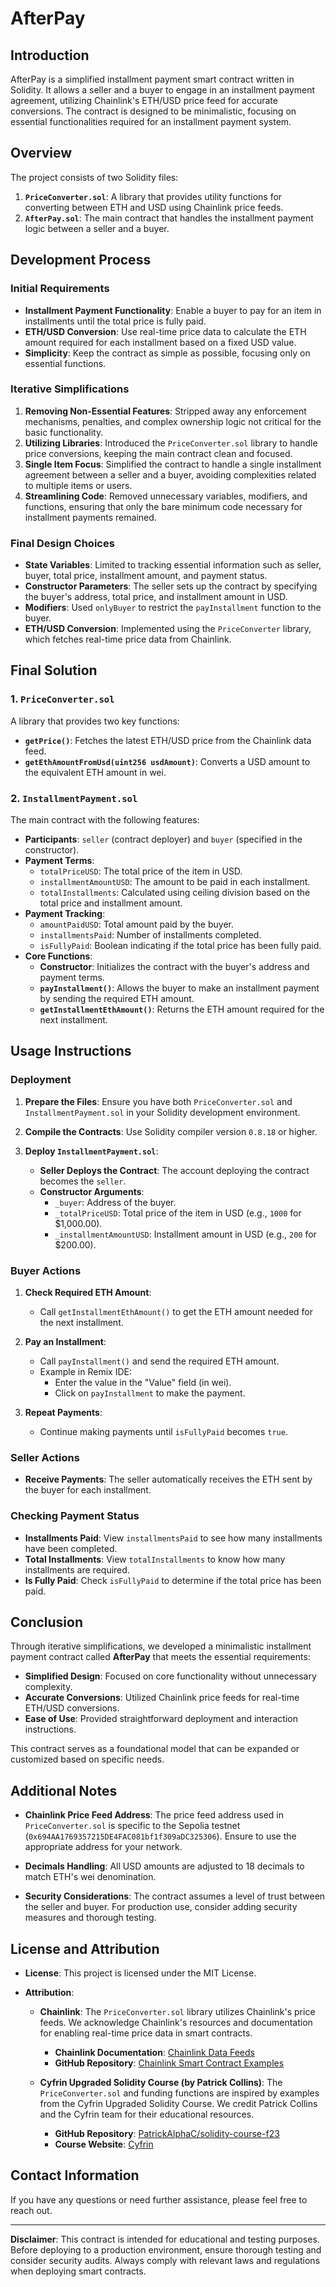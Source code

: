 # AfterPay

## Introduction

AfterPay is a simplified installment payment smart contract written in Solidity. It allows a seller and a buyer to engage in an installment payment agreement, utilizing Chainlink's ETH/USD price feed for accurate conversions. The contract is designed to be minimalistic, focusing on essential functionalities required for an installment payment system.

## Overview

The project consists of two Solidity files:

1. **`PriceConverter.sol`**: A library that provides utility functions for converting between ETH and USD using Chainlink price feeds.
2. **`AfterPay.sol`**: The main contract that handles the installment payment logic between a seller and a buyer.

## Development Process

### Initial Requirements

- **Installment Payment Functionality**: Enable a buyer to pay for an item in installments until the total price is fully paid.
- **ETH/USD Conversion**: Use real-time price data to calculate the ETH amount required for each installment based on a fixed USD value.
- **Simplicity**: Keep the contract as simple as possible, focusing only on essential functions.

### Iterative Simplifications

1. **Removing Non-Essential Features**: Stripped away any enforcement mechanisms, penalties, and complex ownership logic not critical for the basic functionality.
2. **Utilizing Libraries**: Introduced the `PriceConverter.sol` library to handle price conversions, keeping the main contract clean and focused.
3. **Single Item Focus**: Simplified the contract to handle a single installment agreement between a seller and a buyer, avoiding complexities related to multiple items or users.
4. **Streamlining Code**: Removed unnecessary variables, modifiers, and functions, ensuring that only the bare minimum code necessary for installment payments remained.

### Final Design Choices

- **State Variables**: Limited to tracking essential information such as seller, buyer, total price, installment amount, and payment status.
- **Constructor Parameters**: The seller sets up the contract by specifying the buyer's address, total price, and installment amount in USD.
- **Modifiers**: Used `onlyBuyer` to restrict the `payInstallment` function to the buyer.
- **ETH/USD Conversion**: Implemented using the `PriceConverter` library, which fetches real-time price data from Chainlink.

## Final Solution

### 1. `PriceConverter.sol`

A library that provides two key functions:

- **`getPrice()`**: Fetches the latest ETH/USD price from the Chainlink data feed.
- **`getEthAmountFromUsd(uint256 usdAmount)`**: Converts a USD amount to the equivalent ETH amount in wei.

### 2. `InstallmentPayment.sol`

The main contract with the following features:

- **Participants**: `seller` (contract deployer) and `buyer` (specified in the constructor).
- **Payment Terms**:
  - `totalPriceUSD`: The total price of the item in USD.
  - `installmentAmountUSD`: The amount to be paid in each installment.
  - `totalInstallments`: Calculated using ceiling division based on the total price and installment amount.
- **Payment Tracking**:
  - `amountPaidUSD`: Total amount paid by the buyer.
  - `installmentsPaid`: Number of installments completed.
  - `isFullyPaid`: Boolean indicating if the total price has been fully paid.
- **Core Functions**:
  - **Constructor**: Initializes the contract with the buyer's address and payment terms.
  - **`payInstallment()`**: Allows the buyer to make an installment payment by sending the required ETH amount.
  - **`getInstallmentEthAmount()`**: Returns the ETH amount required for the next installment.


## Usage Instructions

### Deployment

1. **Prepare the Files**: Ensure you have both `PriceConverter.sol` and `InstallmentPayment.sol` in your Solidity development environment.

2. **Compile the Contracts**: Use Solidity compiler version `0.8.18` or higher.

3. **Deploy `InstallmentPayment.sol`**:

   - **Seller Deploys the Contract**: The account deploying the contract becomes the `seller`.
   - **Constructor Arguments**:
     - `_buyer`: Address of the buyer.
     - `_totalPriceUSD`: Total price of the item in USD (e.g., `1000` for $1,000.00).
     - `_installmentAmountUSD`: Installment amount in USD (e.g., `200` for $200.00).

### Buyer Actions

1. **Check Required ETH Amount**:

   - Call `getInstallmentEthAmount()` to get the ETH amount needed for the next installment.

2. **Pay an Installment**:

   - Call `payInstallment()` and send the required ETH amount.
   - Example in Remix IDE:
     - Enter the value in the "Value" field (in wei).
     - Click on `payInstallment` to make the payment.

3. **Repeat Payments**:

   - Continue making payments until `isFullyPaid` becomes `true`.

### Seller Actions

- **Receive Payments**: The seller automatically receives the ETH sent by the buyer for each installment.

### Checking Payment Status

- **Installments Paid**: View `installmentsPaid` to see how many installments have been completed.
- **Total Installments**: View `totalInstallments` to know how many installments are required.
- **Is Fully Paid**: Check `isFullyPaid` to determine if the total price has been paid.

## Conclusion

Through iterative simplifications, we developed a minimalistic installment payment contract called **AfterPay** that meets the essential requirements:

- **Simplified Design**: Focused on core functionality without unnecessary complexity.
- **Accurate Conversions**: Utilized Chainlink price feeds for real-time ETH/USD conversions.
- **Ease of Use**: Provided straightforward deployment and interaction instructions.

This contract serves as a foundational model that can be expanded or customized based on specific needs.

## Additional Notes

- **Chainlink Price Feed Address**: The price feed address used in `PriceConverter.sol` is specific to the Sepolia testnet (`0x694AA1769357215DE4FAC081bf1f309aDC325306`). Ensure to use the appropriate address for your network.

- **Decimals Handling**: All USD amounts are adjusted to 18 decimals to match ETH's wei denomination.

- **Security Considerations**: The contract assumes a level of trust between the seller and buyer. For production use, consider adding security measures and thorough testing.

## License and Attribution

- **License**: This project is licensed under the MIT License.

- **Attribution**:

  - **Chainlink**: The `PriceConverter.sol` library utilizes Chainlink's price feeds. We acknowledge Chainlink's resources and documentation for enabling real-time price data in smart contracts.
    - **Chainlink Documentation**: [Chainlink Data Feeds](https://docs.chain.link/data-feeds)
    - **GitHub Repository**: [Chainlink Smart Contract Examples](https://github.com/smartcontractkit/chainlink)

  - **Cyfrin Upgraded Solidity Course (by Patrick Collins)**: The `PriceConverter.sol` and funding functions are inspired by examples from the Cyfrin Upgraded Solidity Course. We credit Patrick Collins and the Cyfrin team for their educational resources.
    - **GitHub Repository**: [PatrickAlphaC/solidity-course-f23](https://github.com/PatrickAlphaC/solidity-course-f23)
    - **Course Website**: [Cyfrin](https://www.cyfrin.io/)

## Contact Information

If you have any questions or need further assistance, please feel free to reach out.

---

**Disclaimer**: This contract is intended for educational and testing purposes. Before deploying to a production environment, ensure thorough testing and consider security audits. Always comply with relevant laws and regulations when deploying smart contracts.